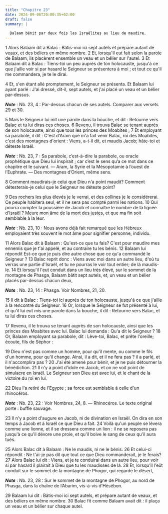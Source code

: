 ```yaml
---
title: "Chapitre 23"
date: 2024-09-06T20:00:35+02:00
draft: false
summary: |
  
  Balaam bénit par deux fois les Israélites au lieu de maudire.
---
```



1 Alors Balaam dit à Balac : Bâtis-moi ici sept autels et prépare autant de veaux, et des béliers en même nombre. 2 Et, lorsqu'il eut fait selon la parole de Balaam, ils placèrent ensemble un veau et un bélier sur l'autel. 3 Et Balaam dit à Balac : Tiens-toi un peu auprès de ton holocauste, jusqu'à ce que j'aille voir si par hasard le Seigneur se présentera à moi ; et tout ce qu'il me commandera, je te le dirai.


4 Et, s'en étant allé promptement, le Seigneur se présenta. Et Balaam lui ayant parlé : J'ai dressé, dit-il, sept autels, et j'ai placé un veau et un bélier par-dessus.

***Note*** :  Nb. 23, 4 : Par-dessus chacun de ses autels. Comparer aux versets 29 et 30.

5 Mais le Seigneur lui mit une parole dans la bouche, et dit : Retourne vers Balac et tu lui diras ces choses. 6 Revenu, il trouva Balac se tenant auprès de son holocauste, ainsi que tous les princes des Moabites ; 7 Et employant sa parabole, il dit : C'est d'Aram que m'a fait venir Balac, roi des Moabites, c'est des montagnes d'orient : Viens, a-t-il dit, et maudis Jacob; hâte-toi et déteste Israël.

***Note*** :  Nb. 23, 7 : Sa parabole, c’est-à-dire la parabole, ou oracle prophétique que Dieu lui inspirait ; car c’est le sens qu’a ce mot dans ce chapitre et le suivant. ― Aram, la Syrie et la Mésopotamie à l’ouest de l’Euphrate. ― Des montagnes d’Orient, même sens.


8 Comment maudirais-je celui que Dieu n'a point maudit? Comment détesterais-je celui que le Seigneur ne déteste point?


9 Des rochers les plus élevés je le verrai, et des collines je le considérerai. Ce peuple habitera seul, et il ne sera pas compté parmi les nations. 10 Qui pourra compter la poussière de Jacob et connaître le nombre de la lignée d'Israël ? Meure mon âme de la mort des justes, et que ma fin soit semblable à la leur.

***Note*** :  Nb. 23, 10 : Nous avons déjà fait remarqué que les Hébreux employaient très souvent le mot âme pour signifier personne, individu.


11 Alors Balac dit à Balaam : Qu'est-ce que tu fais? C'est pour maudire mes ennemis que je t'ai appelé, et au contraire tu les bénis. 12 Balaam lui répondit Est-ce que je puis dire autre chose que ce qu'a commandé le Seigneur ? 13 Balac reprit donc : Viens avec moi dans un autre lieu, d'où tu verras une partie d'Israël, et tu ne pourras le voir tout entier; de là maudis-le. 14 Et lorsqu'il l'eut conduit dans un lieu très élevé, sur le sommet de la montagne de Phasga, Balaam bâtit sept autels, et, un veau et un bélier placés par-dessus chacun deux,

***Note*** :  Nb. 23, 14 : Phasga. Voir Nombres, 21, 20.

15 Il dit à Balac : Tiens-toi ici auprès de ton holocauste, jusqu'à ce que j'aille à la rencontre du Seigneur. 16 Or, lorsque le Seigneur se fut présenté à lui, et qu'il lui eut mis une parole dans la bouche, il dit : Retourne vers Balac, et tu lui diras ces choses.


17 Revenu, il le trouva se tenant auprès de son holocauste, ainsi que les princes des Moabites avec lui. Balac lui demanda : Qu'a dit le Seigneur ? 18 Or, Balaam employant sa parabole, dit : Lève-toi, Balac, et prête l'oreille; écoute, fils de Séphor :


19 Dieu n'est pas comme un homme, pour qu'il mente, ou comme le fils d'un homme, pour qu'il change. Ainsi, il a dit, et il ne fera pas ? il a parlé, et il n'accomplira pas ? 20 J'ai été amené pour bénir, et je ne puis détourner la bénédiction. 21 Il n'y a point d'idole en Jacob, et on ne voit point de simulacre en Israël. Le Seigneur son Dieu est avec lui, et le chant de la victoire du roi en lui.


22 Dieu l'a retiré de l'Egypte ; sa force est semblable à celle d'un rhinocéros.

***Note*** :  Nb. 23, 22 : Voir Nombres, 24, 8. ― Rhinocéros. Le texte original porte : buffle sauvage.

23 Il n'y a point d'augure en Jacob, ni de divination en Israël. On dira en son temps à Jacob et à Israël ce que Dieu a fait. 24 Voilà qu'un peuple se lèvera comme une lionne, et il se dressera comme un lion : il ne se reposera pas jusqu'à ce qu'il dévore une proie, et qu'il boive le sang de ceux qu'il aura tués.


25 Alors Balac dit à Balaam : Ne le maudis, ni ne le bénis. 26 Et celui-ci répondit : Ne t'ai-je pas dit que tout ce que Dieu commanderait, je le ferais? 27 Alors Balac lui dit : Viens, et je te conduirai dans un autre lieu, pour voir si par hasard il plairait à Dieu que tu les maudisses de là. 28 Et, lorsqu'il l'eût conduit sur le sommet de la montagne de Phogor, qui regarde le désert,

***Note*** :  Nb. 23, 28 : Sur le sommet de la montagne de Phogor, au nord de Phasga, dans la chaîne de l’Abarim, vis-à-vis d’Hésébon.

29 Balaam lui dit : Bâtis-moi ici sept autels, et prépare autant de veaux, et des béliers en même nombre. 30 Balac fit comme Balaam avait dit : il plaça un veau et un bélier sur chaque autel.

